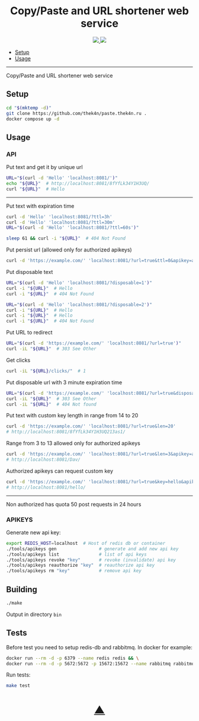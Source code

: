 <h1 align="center">Copy/Paste and URL shortener web service</h1>

<p align="center">
  <a href="https://github.com/TheK4n">
    <img src="https://img.shields.io/github/followers/TheK4n?label=Follow&style=social">
  </a>
  <a href="https://github.com/TheK4n/paste.thek4n.ru">
    <img src="https://img.shields.io/github/stars/TheK4n/paste.thek4n.ru?style=social">
  </a>
</p>

* [Setup](#setup)
* [Usage](#usage)

---

Copy/Paste and URL shortener web service


## Setup
```sh
cd "$(mktemp -d)"
git clone https://github.com/thek4n/paste.thek4n.ru .
docker compose up -d
```


## Usage

### API
Put text and get it by unique url
```sh
URL="$(curl -d 'Hello' 'localhost:8081/')"
echo "${URL}"  # http://localhost:8081/8fYfLk34Y1H3UQ/
curl "${URL}"  # Hello
```

---

Put text with expiration time
```sh
curl -d 'Hello' 'localhost:8081/?ttl=3h'
curl -d 'Hello' 'localhost:8081/?ttl=30m'
URL="$(curl -d 'Hello' 'localhost:8081/?ttl=60s')"

sleep 61 && curl -i "${URL}"  # 404 Not Found
```

Put persist url (allowed only for authorized apikeys)
```sh
curl -d 'https://example.com/' 'localhost:8081/?url=true&ttl=0&apikey=apikey'
```

Put disposable text
```sh
URL="$(curl -d 'Hello' 'localhost:8081/?disposable=1')"
curl -i "${URL}"  # Hello
curl -i "${URL}"  # 404 Not Found
```

```sh
URL="$(curl -d 'Hello' 'localhost:8081/?disposable=2')"
curl -i "${URL}"  # Hello
curl -i "${URL}"  # Hello
curl -i "${URL}"  # 404 Not Found
```

Put URL to redirect
```sh
URL="$(curl -d 'https://example.com/' 'localhost:8081/?url=true')"
curl -iL "${URL}"  # 303 See Other
```

Get clicks
```sh
curl -iL "${URL}/clicks/"  # 1
```

Put disposable url with 3 minute expiration time
```sh
URL="$(curl -d 'https://example.com/' 'localhost:8081/?url=true&disposable=1&ttl=3m')"
curl -iL "${URL}"  # 303 See Other
curl -iL "${URL}"  # 404 Not found
```


Put text with custom key length in range from 14 to 20
```sh
curl -d 'https://example.com/' 'localhost:8081/?url=true&len=20'
# http://localhost:8081/8fYfLk34Y1H3UQ213as1/
```

Range from 3 to 13 allowed only for authorized apikeys
```sh
curl -d 'https://example.com/' 'localhost:8081/?url=true&len=3&apikey=apikey'
# http://localhost:8081/Dav/
```

Authorized apikeys can request custom key
```sh
curl -d 'https://example.com/' 'localhost:8081/?url=true&key=hello&apikey=apikey'
# http://localhost:8081/hello/
```

---

Non authorized has quota 50 post requests in 24 hours


### APIKEYS
Generate new api key:
```sh
export REDIS_HOST=localhost  # Host of redis db or container
./tools/apikeys gen                # generate and add new api key
./tools/apikeys list               # list of api keys
./tools/apikeys revoke "key"       # revoke (invalidate) api key
./tools/apikeys reauthorize "key"  # reauthorize api key
./tools/apikeys rm "key"           # remove api key
```


## Building
```sh
./make
```
Output in directory `bin`


## Tests
Before test you need to setup redis-db and rabbitmq. In docker for example:
```sh
docker run --rm -d -p 6379 --name redis redis && \
docker run --rm -d -p 5672:5672 -p 15672:15672 --name rabbitmq rabbitmq:3-management
```
Run tests:
```sh
make test
```

<h1 align="center"><a href="#top">▲</a></h1>
